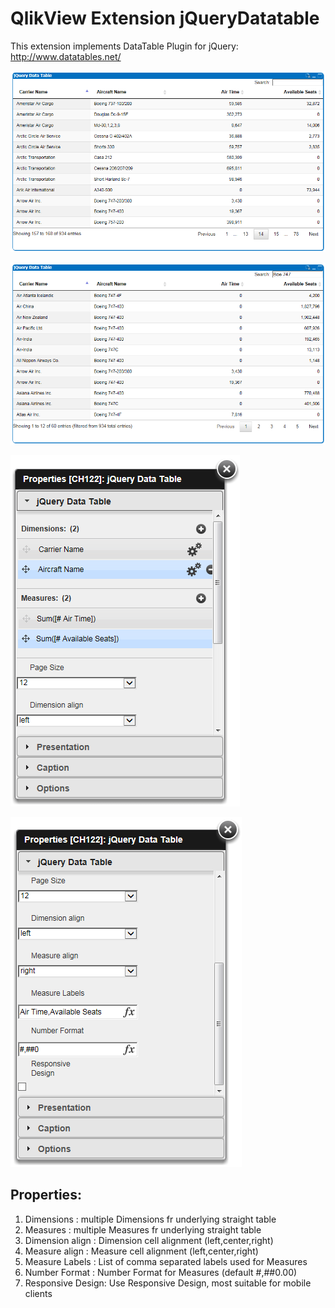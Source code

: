 QlikView Extension jQueryDatatable
==================================

This extension implements DataTable Plugin for jQuery: http://www.datatables.net/

![QlikView Extension jQueryDatatable](screenshot.PNG)

![QlikView Extension jQueryDatatable](screenshot2.PNG)

![QlikView Extensions jQueryDatatable](properties.PNG)

![QlikView Extensions jQueryDatatable](properties2.PNG)

Properties:
-----------

1. Dimensions       : multiple Dimensions fr underlying straight table
2. Measures         : multiple Measures fr underlying straight table
3. Dimension align  : Dimension cell alignment (left,center,right)
4. Measure align    : Measure cell alignment (left,center,right)
5. Measure Labels   : List of comma separated labels used for Measures
6. Number Format    : Number Format for Measures (default #,##0.00)
7. Responsive Design: Use Responsive Design, most suitable for mobile clients